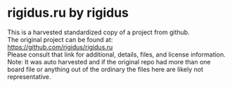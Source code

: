 
# rigidus.ru by rigidus  
This is a harvested standardized copy of a project from github.  
The original project can be found at:  
https://github.com/rigidus/rigidus.ru  
Please consult that link for additional, details, files, and license information.  
Note: It was auto harvested and if the original repo had more than one board file or anything out of the ordinary the files here are likely not representative.  
    